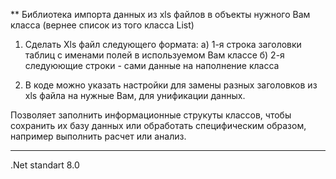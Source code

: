 ** Библиотека импорта данных из xls файлов в объекты нужного Вам класса (вернее список из того класса List<T>) 
1. Сделать Xls файл следующего формата:
а) 1-я строка заголовки таблиц с именами полей в используемом Вам классе
б) 2-я следуюющие строки - сами данные на наполнение класса

2. В коде можно указать настройки для замены разных заголовков из xls файла на нужные Вам, для унификации данных.


Позволяет заполнить информационные струкуты классов, чтобы сохранить их базу данных или обработать специфическим образом, например выполнить расчет или анализ.

---

.Net standart 8.0
